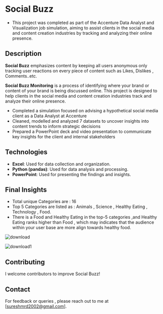 # Social Buzz
- This project was completed as part of the Accenture Data Analyst and Visualization job simulation, aiming to assist clients in the social media and content creation industries by tracking and analyzing their online presence.

## Description
**Social Buzz** emphasizes content by keeping all users anonymous only tracking user reactions on every piece of content such as Likes, Dislikes , Comments..etc.

**Social Buzz Monitoring** is a process of identifying where your brand or content of your brand is being discussed online. This project is designed to help clients in the social media and content creation industries track and analyze their online presence.

- Completed a simulation focused on advising a hypothetical social media client as a Data Analyst at Accenture
- Cleaned, modelled and analyzed 7 datasets to uncover insights into content trends to inform strategic decisions
- Prepared a PowerPoint deck and video presentation to communicate key insights for the client and internal stakeholders

## Technologies
- **Excel**: Used for data collection and organization.
- **Python (pandas)**: Used for data analysis and processing.
- **PowerPoint**: Used for presenting the findings and insights.

## Final Insights
- Total unique Categories are : 16
- Top 5 Categories are listed as : Animals , Science , Healthy Eating , Technology , Food.
- There is a Food and Healthy Eating in the top-5 categories ,and Healthy Eating ranks higher than Food , which may indicates that the audience within your user base are more align towards healthy food.

![download](https://github.com/user-attachments/assets/4d89ed9a-a2f2-4d7f-9b7d-333a63eb2947)

![download1](https://github.com/user-attachments/assets/459f1af4-30c4-455a-8310-94006e9813d7)
## Contributing
I welcome contributors to improve Social Buzz!

## Contact
For feedback or queries , please reach out to me at [sureshmrd2002@gmail.com].



